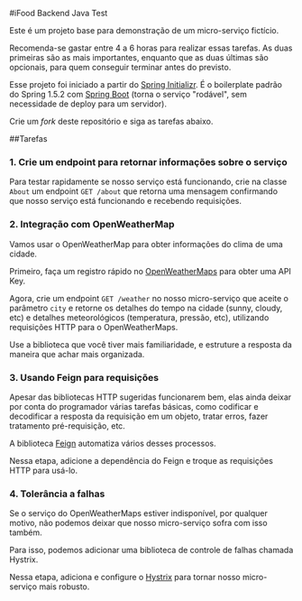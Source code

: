 #iFood Backend Java Test

Este é um projeto base para demonstração de um micro-serviço fictício.

Recomenda-se gastar entre 4 a 6 horas para realizar essas tarefas. As duas primeiras são as mais importantes, 
enquanto que as duas últimas são opcionais, para quem conseguir terminar antes do previsto.

Esse projeto foi iniciado a partir do [Spring Initializr][SpringInitializr]. É o boilerplate padrão do Spring 1.5.2 com 
[Spring Boot][SpringBoot] (torna o serviço "rodável", sem necessidade de deploy para um servidor).

Crie um *fork* deste repositório e siga as tarefas abaixo.

##Tarefas

### 1. Crie um endpoint para retornar informações sobre o serviço

Para testar rapidamente se nosso serviço está funcionando, crie na classe `About` um endpoint `GET /about` que retorna
uma mensagem confirmando que nosso serviço está funcionando e recebendo requisições.


### 2. Integração com OpenWeatherMap

Vamos usar o OpenWeatherMap para obter informações do clima de uma cidade.

Primeiro, faça um registro rápido no [OpenWeatherMaps][OpenWeather] para obter uma API Key.

Agora, crie um endpoint `GET /weather` no nosso micro-serviço que aceite o parâmetro `city` e retorne os detalhes do
tempo na cidade (sunny, cloudy, etc) e detalhes meteorológicos (temperatura, pressão, etc), utilizando requisições HTTP 
para o OpenWeatherMaps.

Use a biblioteca que você tiver mais familiaridade, e estruture a resposta da maneira que achar mais organizada.


### 3. Usando Feign para requisições

Apesar das bibliotecas HTTP sugeridas funcionarem bem, elas ainda deixar por conta do programador várias tarefas básicas, 
como codificar e decodificar a resposta da requisição em um objeto, tratar erros, fazer tratamento pré-requisição, etc.

A biblioteca [Feign][FeignRepo] automatiza vários desses processos.

Nessa etapa, adicione a dependência do Feign e troque as requisições HTTP para usá-lo.

### 4. Tolerância a falhas

Se o serviço do OpenWeatherMaps estiver indisponível, por qualquer motivo, não podemos deixar que nosso micro-serviço
sofra com isso também.

Para isso, podemos adicionar uma biblioteca de controle de falhas chamada Hystrix.

Nessa etapa, adiciona e configure o [Hystrix][HystrixRepo] para tornar nosso micro-serviço mais robusto.


[OpenWeather]: https://openweathermap.org/appid
[FeignRepo]: https://github.com/OpenFeign/feign
[HystrixRepo]: https://github.com/Netflix/Hystrix
[SpringInitializr]: https://start.spring.io/
[SpringBoot]: https://docs.spring.io/spring-boot/docs/current-SNAPSHOT/reference/htmlsingle/#getting-started